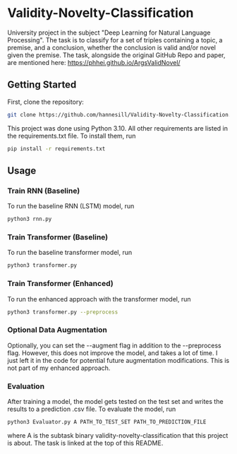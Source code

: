 # Validity-Novelty-Classification
University project in the subject "Deep Learning for Natural Language Processing". The task is to classify for a set of triples containing a topic, a premise, and a conclusion, whether the conclusion is valid and/or novel given the premise. The task, alongside the original GitHub Repo and paper, are mentioned here: https://phhei.github.io/ArgsValidNovel/

## Getting Started
First, clone the repository:
```bash
git clone https://github.com/hannesill/Validity-Novelty-Classification.git
```

This project was done using Python 3.10. All other requirements are listed in the requirements.txt file. To install them, run
```bash
pip install -r requirements.txt
```

## Usage

### Train RNN (Baseline)
To run the baseline RNN (LSTM) model, run
```bash
python3 rnn.py
```

### Train Transformer (Baseline)
To run the baseline transformer model, run
```bash
python3 transformer.py
```

### Train Transformer (Enhanced)
To run the enhanced approach with the transformer model, run
```bash
python3 transformer.py --preprocess
```

### Optional Data Augmentation
Optionally, you can set the --augment flag in addition to the --preprocess flag. However, this does not improve the model, and takes a lot of time. I just left it in the code for potential future augmentation modifications. This is not part of my enhanced approach.

### Evaluation
After training a model, the model gets tested on the test set and writes the results to a prediction .csv file. To evaluate the model, run
```bash
python3 Evaluator.py A PATH_TO_TEST_SET PATH_TO_PREDICTION_FILE
```
where A is the subtask binary validity-novelty-classification that this project is about. The task is linked at the top of this README.
